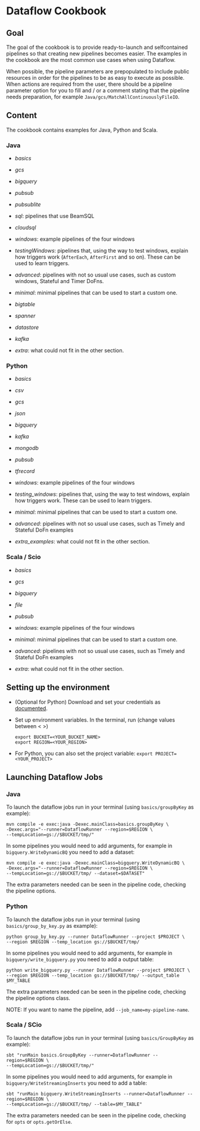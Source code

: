 # Dataflow Cookbook

## Goal

The goal of the cookbook is to provide ready-to-launch and selfcontained
pipelines so that creating new pipelines becomes easier. The examples in the
cookbook are the most common use cases when using Dataflow.

When possible, the pipeline parameters are prepopulated to include public
resources in order for the pipelines to be as easy to execute as possible. When
actions are required from the user, there should be a pipeline parameter option
for you to fill and / or a comment stating that the pipeline needs preparation,
for example
`Java/gcs/MatchAllContinuouslyFileIO`.

## Content

The cookbook contains examples for Java, Python and Scala.

### Java

- *basics*

- *gcs*

- *bigquery*

- *pubsub*

- *pubsublite*

- *sql*: pipelines that use BeamSQL

- *cloudsql*

- *windows*: example pipelines of the four windows

- *testingWindows*: pipelines that, using the way to test windows, explain how
    triggers work (`AfterEach`, `AfterFirst` and so on). These can be used to
    learn triggers.

- *advanced*: pipelines with not so usual use cases, such as custom windows,
    Stateful and Timer DoFns.

- *minimal*: minimal pipelines that can be used to start a custom one.

- *bigtable*

- *spanner*

- *datastore*

- *kafka*

- *extra*: what could not fit in the other section.

### Python

- *basics*

- *csv*

- *gcs*

- *json*

- *bigquery*

- *kafka*

- *mongodb*

- *pubsub*

- *tfrecord*

- *windows*: example pipelines of the four windows

- *testing_windows*: pipelines that, using the way to test windows, explain how
  triggers work. These can be used to learn triggers.

- *minimal*: minimal pipelines that can be used to start a custom one.

- *advanced*: pipelines with not so usual use cases, such as Timely and Stateful
  DoFn examples

- *extra_examples*: what could not fit in the other section.

### Scala / Scio

- *basics*

- *gcs*

- *bigquery*

- *file*

- *pubsub*

- *windows*: example pipelines of the four windows

- *minimal*: minimal pipelines that can be used to start a custom one.

- *advanced*: pipelines with not so usual use cases, such as Timely and Stateful
  DoFn examples

- *extra*: what could not fit in the other section.

## Setting up the environment

- (Optional for Python) Download and set your credentials as
  [documented](https://cloud.google.com/docs/authentication/getting-started).

- Set up environment variables. In the terminal, run (change values between
  < >)

  ```
  export BUCKET=<YOUR_BUCKET_NAME>
  export REGION=<YOUR_REGION>
  ```

- For Python, you can also set the project
  variable: `export PROJECT=<YOUR_PROJECT>`

## Launching Dataflow Jobs

### Java

To launch the dataflow jobs run in your terminal (using `basics/groupByKey` as
example):

```
mvn compile -e exec:java -Dexec.mainClass=basics.groupByKey \
-Dexec.args="--runner=DataflowRunner --region=$REGION \
--tempLocation=gs://$BUCKET/tmp/"
```

In some pipelines you would need to add arguments, for example in
`bigquery.WriteDynamicBQ` you need to add a dataset:

```
mvn compile -e exec:java -Dexec.mainClass=bigquery.WriteDynamicBQ \
-Dexec.args="--runner=DataflowRunner --region=$REGION \
--tempLocation=gs://$BUCKET/tmp/ --dataset=$DATASET"
```

The extra parameters needed can be seen in the pipeline code, checking the
pipeline options.

### Python

To launch the dataflow jobs run in your terminal (using `basics/group_by_key.py`
as example):

```
python group_by_key.py --runner DataflowRunner --project $PROJECT \
--region $REGION --temp_location gs://$BUCKET/tmp/
```

In some pipelines you would need to add arguments, for example in
`bigquery/write_bigquery.py` you need to add a output table:

```
python write_bigquery.py --runner DataflowRunner --project $PROJECT \
--region $REGION --temp_location gs://$BUCKET/tmp/ --output_table $MY_TABLE
```

The extra parameters needed can be seen in the pipeline code, checking the
pipeline options class.

NOTE: If you want to name the pipeline, add `--job_name=my-pipeline-name`.

### Scala / SCio

To launch the dataflow jobs run in your terminal (using `basics/GroupByKey` as
example):

```
sbt "runMain basics.GroupByKey --runner=DataflowRunner --region=$REGION \
--tempLocation=gs://$BUCKET/tmp/"
```

In some pipelines you would need to add arguments, for example in
`bigquery/WriteStreamingInserts` you need to add a table:

```
sbt "runMain bigquery.WriteStreamingInserts --runner=DataflowRunner --region=$REGION \
--tempLocation=gs://$BUCKET/tmp/ --table=$MY_TABLE"
```

The extra parameters needed can be seen in the pipeline code, checking for
`opts` or `opts.getOrElse`.